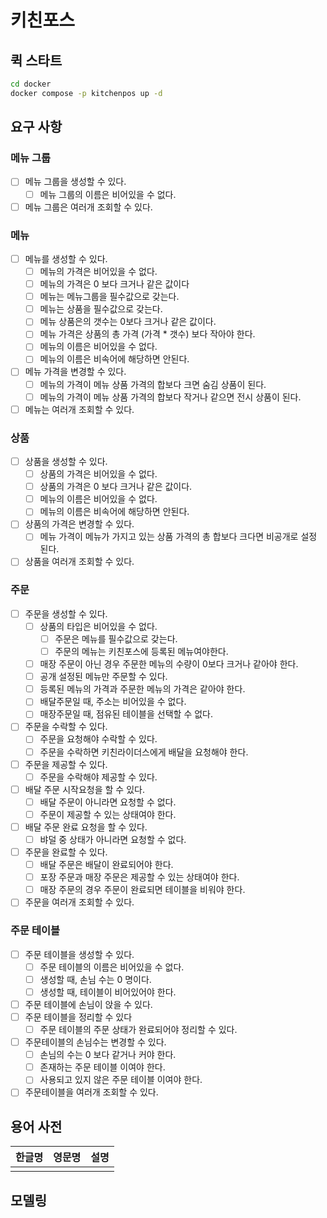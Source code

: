 # 키친포스

## 퀵 스타트

```sh
cd docker
docker compose -p kitchenpos up -d
```

## 요구 사항
### 메뉴 그룹
- [ ] 메뉴 그룹을 생성할 수 있다.
  - [ ] 메뉴 그룹의 이름은 비어있을 수 없다.
- [ ] 메뉴 그룹은 여러개 조회할 수 있다.
### 메뉴
- [ ] 메뉴를 생성할 수 있다.
  - [ ] 메뉴의 가격은 비어있을 수 없다.
  - [ ] 메뉴의 가격은 0 보다 크거나 같은 값이다
  - [ ] 메뉴는 메뉴그룹을 필수값으로 갖는다.
  - [ ] 메뉴는 상품을 필수값으로 갖는다.
  - [ ] 메뉴 상품은의 갯수는 0보다 크거나 같은 값이다.
  - [ ] 메뉴 가격은 상품의 총 가격 (가격 * 갯수) 보다 작아야 한다.
  - [ ] 메뉴의 이름은 비어있을 수 없다.
  - [ ] 메뉴의 이름은 비속어에 해당하면 안된다.
- [ ] 메뉴 가격을 변경할 수 있다.
  - [ ] 메뉴의 가격이 메뉴 상품 가격의 합보다 크면 숨김 상품이 된다.
  - [ ] 메뉴의 가격이 메뉴 상품 가격의 합보다 작거나 같으면 전시 상품이 된다.
- [ ] 메뉴는 여러개 조회할 수 있다.
### 상품
- [ ] 상품을 생성할 수 있다.
  - [ ] 상품의 가격은 비어있을 수 없다.
  - [ ] 상품의 가격은 0 보다 크거나 같은 값이다.
  - [ ] 메뉴의 이름은 비어있을 수 없다.
  - [ ] 메뉴의 이름은 비속어에 해당하면 안된다.
- [ ] 상품의 가격은 변경할 수 있다.
  - [ ] 메뉴 가격이 메뉴가 가지고 있는 상품 가격의 총 합보다 크다면  비공개로 설정 된다.
- [ ] 상품을 여러개 조회할 수 있다.
### 주문
- [ ] 주문을 생성할 수 있다.
  - [ ] 상품의 타입은 비어있을 수 없다.
    - [ ] 주문은 메뉴를 필수값으로 갖는다.
    - [ ] 주문의 메뉴는 키친포스에 등록된 메뉴여야한다.
  - [ ] 매장 주문이 아닌 경우 주문한 메뉴의 수량이 0보다 크거나 같아야 한다.
  - [ ] 공개 설정된 메뉴만 주문할 수 있다.
  - [ ] 등록된 메뉴의 가격과 주문한 메뉴의 가격은 같아야 한다.
  - [ ] 배달주문일 때, 주소는 비어있을 수 없다.
  - [ ] 매장주문일 때, 점유된 테이블을 선택할 수 없다.
- [ ] 주문을 수락할 수 있다.
  - [ ] 주문을 요청해야 수락할 수 있다.
  - [ ] 주문을 수락하면 키친라이더스에게 배달을 요청해야 한다.
- [ ] 주문을 제공할 수 있다.
  - [ ] 주문을 수락해야 제공할 수 있다.
- [ ] 배달 주문 시작요청을 할 수 있다.
  - [ ] 배달 주문이 아니라면 요청할 수 없다.
  - [ ] 주문이 제공할 수 있는 상태여야 한다.
- [ ] 배달 주문 완료 요청을 할 수 있다.
  - [ ] 뱌덜 중 상태가 아니라면 요청할 수 없다.
- [ ] 주문을 완료할 수 있다.
  - [ ] 배달 주문은 배달이 완료되어야 한다.
  - [ ] 포장 주문과 매장 주문은 제공할 수 있는 상태여야 한다.
  - [ ] 매장 주문의 경우 주문이 완료되면 테이블을 비워야 한다.
- [ ] 주문을 여러개 조회할 수 있다.
### 주문 테이블
- [ ] 주문 테이블을 생성할 수 있다.
  - [ ] 주문 테이블의 이름은 비어있을 수 없다.
  - [ ] 생성할 때, 손님 수는 0 명이다. 
  - [ ] 생성할 때, 테이블이 비어있어야 한다.
- [ ] 주문 테이블에 손님이 앉을 수 있다.
- [ ] 주문 테이블을 정리할 수 있다
  - [ ] 주문 테이블의 주문 상태가 완료되어야 정리할 수 있다.
- [ ] 주문테이블의 손님수는 변경할 수 있다.
  - [ ] 손님의 수는 0 보다 같거나 커야 한다.
  - [ ] 존재하는 주문 테이블 이여야 한다.
  - [ ] 사용되고 있지 않은 주문 테이블 이여야 한다.
- [ ] 주문테이블을 여러개 조회할 수 있다.

## 용어 사전

| 한글명 | 영문명 | 설명 |
| --- | --- | --- |
|  |  |  |

## 모델링
